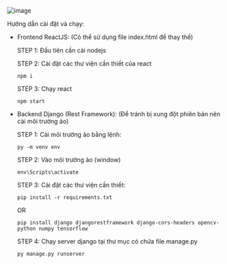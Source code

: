 ![image](https://github.com/ncc02/brain-tumor/assets/53702773/09f0f05c-89a4-4b41-b431-8d1df4143f0e)

Hướng dẫn cài đặt và chạy:

* Frontend ReactJS: (Có thể sử dụng file index.html để thay thế)  

  STEP 1: Đầu tiên cần cài nodejs

  STEP 2: Cài đặt các thư viện cần thiết của react

      npm i
  STEP 3: Chạy react

      npm start
* Backend Django (Rest Framework): (Để tránh bị xung đột phiên bản nên cài môi trường ảo)

  STEP 1: Cài môi trường ảo bằng lệnh:

      py -m venv env

  STEP 2: Vào môi trường ảo (window)

      env\Scripts\activate

  STEP 3: Cài đặt các thư viện cần thiết:

      pip install -r requirements.txt

     OR

      pip install django djangorestframework django-cors-headers opencv-python numpy tensorflow
  
  STEP 4: Chạy server django tại thư mục có chứa file manage.py

      py manage.py runserver
